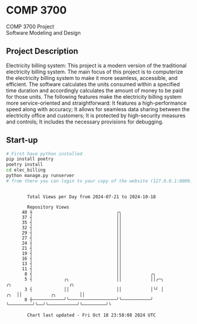 # COMP 3700
COMP 3700 Project  
Software Modeling and Design
## Project Description
Electricity billing system: This project is a modern version of the traditional electricity billing system. The main focus of this project is to computerize the electricity billing system to make it more seamless, accessible, and efficient. The software calculates the units consumed within a specified time duration and accordingly calculates the amount of money to be paid for those units. The following features make the electricity billing system more service-oriented and straightforward: It features a high-performance speed along with accuracy; It allows for seamless data sharing between the electricity office and customers; It is protected by high-security measures and controls; It includes the necessary provisions for debugging.

## Start-up
```bash
# First have python installed
pip install poetry
poetry install
cd elec_billing
python manage.py runserver
# from there you can login to your copy of the website (127.0.0.1:8000), default creds are admin/admin
```

```

        Total Views per Day from 2024-07-21 to 2024-10-18

        Repository Views
      40 ┼                                ╭╮
      37 ┤                                ││
      35 ┤                                ││
      32 ┤                                ││
      29 ┤                                ││
      27 ┤                                ││
      24 ┤                                ││
      21 ┤                                ││
      19 ┤                                ││
      16 ┤                                ││
      13 ┤                                ││
      11 ┤                                ││
       8 ┤                                ││           ╭╮
       5 ┤            ╭╮                  ││           ││╭─╮             ╭╮                      ╭╮
       3 ┤            ││                  ││           │╰╯ │         ╭╮  ││           ╭╮         ││
       0 ┼────────────╯╰──────────────────╯╰───────────╯   ╰─────────╯╰──╯╰───────────╯╰─────────╯╰

        Chart last updated - Fri Oct 18 23:58:08 2024 UTC
        
```
